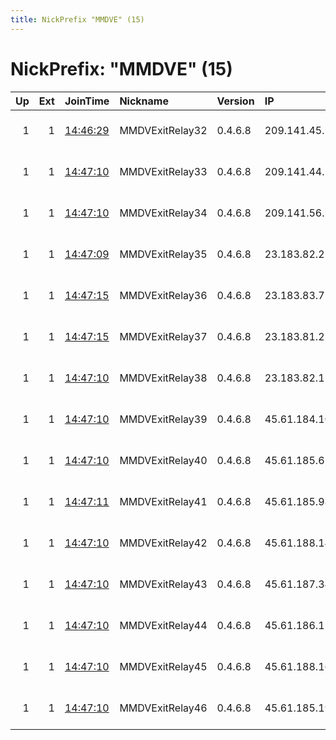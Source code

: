 ```yaml
---
title: NickPrefix "MMDVE" (15)
---
```


# NickPrefix: "MMDVE" (15)

|   Up |   Ext | JoinTime                                                                                              | Nickname        | Version   | IP             | AS      | CC   |   ORp |   Dirp | OS    | Contact                            |   eFamMembers |
|-----:|------:|:------------------------------------------------------------------------------------------------------|:----------------|:----------|:---------------|:--------|:-----|------:|-------:|:------|:-----------------------------------|--------------:|
|    1 |     1 | [14:46:29](https://nusenu.github.io/OrNetStats/w/relay/F2CF0A2125E51002D7BC713654B7D4E115D3B45E.html) | MMDVExitRelay32 | 0.4.6.8   | 209.141.45.168 | PONYNET | us   |   443 |      0 | Linux | email:suporte medvideos.io url:med |            46 |
|    1 |     1 | [14:47:10](https://nusenu.github.io/OrNetStats/w/relay/35AD905D986719B9AE400FB2577A609724AEE28C.html) | MMDVExitRelay33 | 0.4.6.8   | 209.141.44.112 | PONYNET | us   |   443 |      0 | Linux | email:suporte medvideos.io url:med |            46 |
|    1 |     1 | [14:47:10](https://nusenu.github.io/OrNetStats/w/relay/F8D4DE3BBA419DC44DB7C5816271BE25BC6E0078.html) | MMDVExitRelay34 | 0.4.6.8   | 209.141.56.243 | PONYNET | us   |   443 |      0 | Linux | email:suporte medvideos.io url:med |            46 |
|    1 |     1 | [14:47:09](https://nusenu.github.io/OrNetStats/w/relay/5925A3728F014C52DCE1FCD0B0F0B0CC830435F1.html) | MMDVExitRelay35 | 0.4.6.8   | 23.183.82.222  | None    | us   |   443 |      0 | Linux | email:suporte medvideos.io url:med |            46 |
|    1 |     1 | [14:47:15](https://nusenu.github.io/OrNetStats/w/relay/C700155309D13FCE215B5CF7E5233E67B8F32EEB.html) | MMDVExitRelay36 | 0.4.6.8   | 23.183.83.71   | None    | us   |   443 |      0 | Linux | email:suporte medvideos.io url:med |            46 |
|    1 |     1 | [14:47:15](https://nusenu.github.io/OrNetStats/w/relay/9F4789F9770674365606C8832E959325FF062E02.html) | MMDVExitRelay37 | 0.4.6.8   | 23.183.81.25   | None    | us   |   443 |      0 | Linux | email:suporte medvideos.io url:med |            46 |
|    1 |     1 | [14:47:10](https://nusenu.github.io/OrNetStats/w/relay/BAB43632D08046CAC248F982EEE71C19B46CA2AE.html) | MMDVExitRelay38 | 0.4.6.8   | 23.183.82.153  | None    | us   |   443 |      0 | Linux | email:suporte medvideos.io url:med |            46 |
|    1 |     1 | [14:47:10](https://nusenu.github.io/OrNetStats/w/relay/730414D491324864504C84C91339E9C76F0D5952.html) | MMDVExitRelay39 | 0.4.6.8   | 45.61.184.103  | PONYNET | us   |   443 |      0 | Linux | email:suporte medvideos.io url:med |            46 |
|    1 |     1 | [14:47:10](https://nusenu.github.io/OrNetStats/w/relay/4537DE32645A85742EA4E9046E6FD45FFFF0B765.html) | MMDVExitRelay40 | 0.4.6.8   | 45.61.185.65   | PONYNET | us   |   443 |      0 | Linux | email:suporte medvideos.io url:med |            46 |
|    1 |     1 | [14:47:11](https://nusenu.github.io/OrNetStats/w/relay/AF6803FC6CE167844F930271562DFF60656F5BDE.html) | MMDVExitRelay41 | 0.4.6.8   | 45.61.185.98   | PONYNET | us   |   443 |      0 | Linux | email:suporte medvideos.io url:med |            46 |
|    1 |     1 | [14:47:10](https://nusenu.github.io/OrNetStats/w/relay/54432863DC462C6F609F22EEA3683E9CE23EE960.html) | MMDVExitRelay42 | 0.4.6.8   | 45.61.188.145  | PONYNET | us   |   443 |      0 | Linux | email:suporte medvideos.io url:med |            46 |
|    1 |     1 | [14:47:10](https://nusenu.github.io/OrNetStats/w/relay/039D0A3373E284CAE87240B95C62359E1427DB25.html) | MMDVExitRelay43 | 0.4.6.8   | 45.61.187.34   | PONYNET | us   |   443 |      0 | Linux | email:suporte medvideos.io url:med |            46 |
|    1 |     1 | [14:47:10](https://nusenu.github.io/OrNetStats/w/relay/BC6550FE47BD98AC96DF5F3FFD9F2A6FF53E28C7.html) | MMDVExitRelay44 | 0.4.6.8   | 45.61.186.15   | PONYNET | us   |   443 |      0 | Linux | email:suporte medvideos.io url:med |            46 |
|    1 |     1 | [14:47:10](https://nusenu.github.io/OrNetStats/w/relay/59D0D5DB94964C1BC41A5304F48ABA15339D4EA2.html) | MMDVExitRelay45 | 0.4.6.8   | 45.61.188.168  | PONYNET | us   |   443 |      0 | Linux | email:suporte medvideos.io url:med |            46 |
|    1 |     1 | [14:47:10](https://nusenu.github.io/OrNetStats/w/relay/A39CDC4C18666FF5224845A62C6E66616D7CFB5A.html) | MMDVExitRelay46 | 0.4.6.8   | 45.61.185.19   | PONYNET | us   |   443 |      0 | Linux | email:suporte medvideos.io url:med |            46 |
